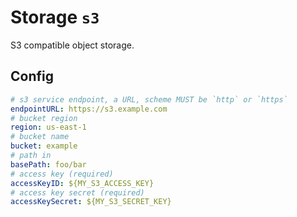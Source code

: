 # Storage `s3`

S3 compatible object storage.

## Config

```yaml
# s3 service endpoint, a URL, scheme MUST be `http` or `https`
endpointURL: https://s3.example.com
# bucket region
region: us-east-1
# bucket name
bucket: example
# path in
basePath: foo/bar
# access key (required)
accessKeyID: ${MY_S3_ACCESS_KEY}
# access key secret (required)
accessKeySecret: ${MY_S3_SECRET_KEY}
```

